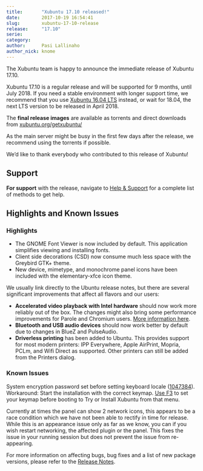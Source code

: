 ```yaml
---
title:       "Xubuntu 17.10 released!"
date:        2017-10-19 16:54:41
slug:        xubuntu-17-10-release
release:     "17.10"
serie:       
category:    
author:      Pasi Lallinaho
author_nick: knome
---
```


The Xubuntu team is happy to announce the immediate release of Xubuntu 17.10.

Xubuntu 17.10 is a regular release and will be supported for 9 months, until July 2018. If you need a stable environment with longer support time, we recommend that you use [Xubuntu 16.04 LTS](https://xubuntu.org/release/16-04/) instead, or wait for 18.04, the next LTS version to be released in April 2018.

The **final release images** are available as torrents and direct downloads from [xubuntu.org/getxubuntu/](https://xubuntu.org/getxubuntu/)

As the main server might be busy in the first few days after the release, we recommend using the torrents if possible.

We’d like to thank everybody who contributed to this release of Xubuntu!

Support
-------

**For support** with the release, navigate to [Help &amp; Support](https://xubuntu.org/help/) for a complete list of methods to get help.

Highlights and Known Issues
---------------------------

### Highlights

- The GNOME Font Viewer is now included by default. This application simplifies viewing and installing fonts.
- Client side decorations (CSD) now consume much less space with the Greybird GTK+ theme.
- New device, mimetype, and monochrome panel icons have been included with the elementary-xfce icon theme.

We usually link directly to the Ubuntu release notes, but there are several significant improvements that affect all flavors and our users:

- **Accelerated video playback with Intel hardware** should now work more reliably out of the box. The changes might also bring some performance improvements for Parole and Chromium users. [More information here](https://wiki.ubuntu.com/IntelQuickSyncVideo).
- **Bluetooth and USB audio devices** should now work better by default due to changes in BlueZ and PulseAudio.
- **Driverless printing** has been added to Ubuntu. This provides support for most modern printers: IPP Everywhere, Apple AirPrint, Mopria, PCLm, and Wifi Direct as supported. Other printers can still be added from the Printers dialog.

### Known Issues

System encryption password set before setting keyboard locale ([1047384](https://launchpad.net/bugs/1047384)). Workaround: Start the installation with the correct keymap. [Use F3](https://help.ubuntu.com/community/BootOptions#Changing_the_CD.27s_Default_Boot_Options) to set your keymap before booting to Try or Install Xubuntu from that menu.

Currently at times the panel can show 2 network icons, this appears to be a race condition which we have not been able to rectify in time for release. While this is an appearance issue only as far as we know, you can if you wish restart networking, the affected plugin or the panel. This fixes the issue in your running session but does not prevent the issue from re-appearing.

For more information on affecting bugs, bug fixes and a list of new package versions, please refer to the [Release Notes](http://wiki.xubuntu.org/releases/17.10/release-notes "Xubuntu 16.04 Release Notes").
